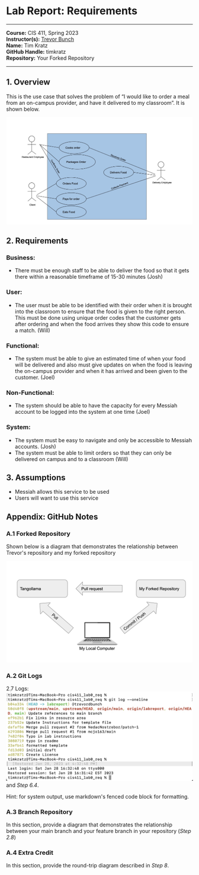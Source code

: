 # Lab Report: Requirements
___
**Course:** CIS 411, Spring 2023  
**Instructor(s):** [Trevor Bunch](https://github.com/trevordbunch)  
**Name:** Tim Kratz  
**GitHub Handle:** timkratz  
**Repository:** Your Forked Repository  
___

## 1. Overview
This is the use case that solves the problem of “I would like to order a meal from an on-campus provider, and have it delivered to my classroom”. It is shown below.

![Use Case Diagram](/assets/UseCase1.JPG)  


## 2. Requirements
### Business:
  - There must be enough staff to be able to deliver the food so that it gets there within a reasonable timeframe of 15-30 minutes (Josh)

### User:
- The user must be able to be identified with their order when it is brought into the classroom to ensure that the food is given to the right person. This must be done using unique order codes that the customer gets after ordering and when the food arrives they show this code to ensure a match. (Will)

### Functional:
- The system must be able to give an estimated time of when your food will be delivered and also must give updates on when the food is leaving the on-campus provider and when it has arrived and been given to the customer. (Joel)

### Non-Functional:
- The system should be able to have the capacity for every Messiah account to be logged into the system at one time (Joel)

### System: 
- The system must be easy to navigate and only be accessible to Messiah accounts. (Josh)
- The system must be able to limit orders so that they can only be delivered on campus and to a classroom (Will)




## 3. Assumptions
 - Messiah allows this service to be used
 - Users will want to use this service

## Appendix: GitHub Notes

### A.1 Forked Repository
Shown below is a diagram that demonstrates the relationship between Trevor's repository and my forked repository

![Forked Repository](/assets/Image2.JPG)  

### A.2 Git Logs
2.7 Logs:
![Log 2.7](/assets/2.7.JPG)  
and *Step 6.4*.

Hint: for system output, use markdown's fenced code block for formatting.

### A.3 Branch Repository
In this section, provide a diagram that demonstrates the relationship between your main branch and your feature branch in your repository (*Step 2.8*)

### A.4 Extra Credit
In this section, provide the round-trip diagram described in *Step 8*.